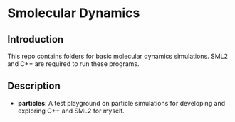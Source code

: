 # Smolecular Dynamics

## Introduction

This repo contains folders for basic molecular dynamics simulations. SML2 and C++ are required to run these programs.

## Description

- **particles**: A test playground on particle simulations for developing and exploring C++ and SML2 for myself.
